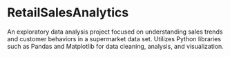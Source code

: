 # RetailSalesAnalytics
An exploratory data analysis project focused on understanding sales trends and customer behaviors in a supermarket data set. Utilizes Python libraries such as Pandas and Matplotlib for data cleaning, analysis, and visualization.
